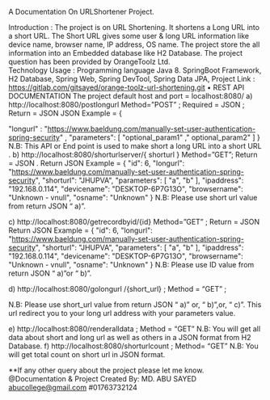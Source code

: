 A Documentation On URLShortener Project.

Introduction : The project is on URL Shortening. It shortens a Long URL into a short URL. The Short URL gives some user & long URL information like device name, browser name, IP address, OS name. The project store the all information into an Embedded database like H2 Database. The project question has been provided by OrangeToolz Ltd.  
Technology Usage : Programming language Java 8. SpringBoot Framework, H2 Database, Spring Web,
                                      Spring DevTool, Spring Data JPA, 
Project Link : https://gitlab.com/gitsayed/orange-toolz-url-shortening.git
•	REST API DOCUMENTATION 
The project default host and port = localhost:8080/
a)	http://localhost:8080/postlongurl 	Method=”POST”     ;  Required = JSON  ;  Return = JSON
JSON Example = { 

"longurl" : "https://www.baeldung.com/manually-set-user-authentication-spring-security"  ,
"parameters": [    "optional_param1"  ," optional_param2"  ]
}
N.B: This API or End point is used to make short a long URL into a short URL .
b)	http://localhost:8080/shorturlserver/{ shorturl }      Method=”GET”;       Return = JSON .
Return JSON Example =       {
    "id": 6,
    "longurl": "https://www.baeldung.com/manually-set-user-authentication-spring-security",
    "shorturl": "JHUPVA",
    "parameters": [  "a",     "b"      ],
    "ipaddress": "192.168.0.114",
    "devicename": "DESKTOP-6P7G13O",
    "browsername": "Unknown - vnull",
    "osname": "Unknown"
}
N.B: Please use short url value from return JSON  “ a)”.
 

c)	 http://localhost:8080/getrecordbyid/{id}                                  Method=”GET”    ; Return = JSON
Return JSON Example =       {
   "id": 6,
    "longurl": "https://www.baeldung.com/manually-set-user-authentication-spring-security",
    "shorturl": "JHUPVA",
    "parameters": [  "a",     "b"      ],
    "ipaddress": "192.168.0.114",
    "devicename": "DESKTOP-6P7G13O",
    "browsername": "Unknown - vnull",
    "osname": "Unknown"
}
N.B: Please use ID value from return JSON  “ a)”or “ b)”.

d)	http://localhost:8080/golongurl /{short_url}   ;  Method = “GET”  ; 

 N.B: Please use short_url value from return JSON  “ a)” or, “ b)”,or,  “ c)”.  This url redirect you to your long url address with your parameters value.

e)	http://localhost:8080/renderalldata   ;  Method = “GET” 
N.B: You will get all data about short and long url as well as others in a JSON  format from H2 Database.
        f)   http://localhost:8080/shorturlcount     ;   Method= “GET”
N.B: You will get total count on short url in JSON format.

**If any other query about the project please let me know.
@Documentation & Project Created By:
MD. ABU SAYED
abucollege@gmail.com
#01763732124 
